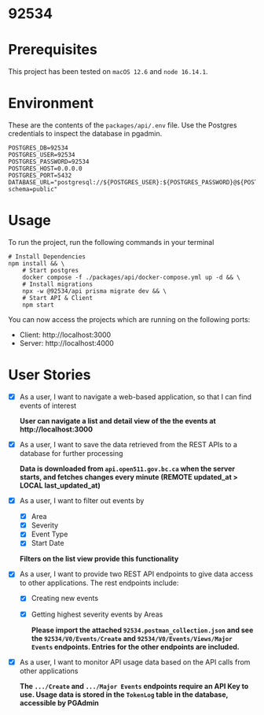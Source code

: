 # 92534

# Prerequisites

This project has been tested on `macOS 12.6` and `node 16.14.1`.

# Environment

These are the contents of the `packages/api/.env` file. Use the Postgres credentials to inspect the database in pgadmin.

```
POSTGRES_DB=92534
POSTGRES_USER=92534
POSTGRES_PASSWORD=92534
POSTGRES_HOST=0.0.0.0
POSTGRES_PORT=5432
DATABASE_URL="postgresql://${POSTGRES_USER}:${POSTGRES_PASSWORD}@${POSTGRES_HOST}:${POSTGRES_PORT}/${POSTGRES_DB}?schema=public"
```

# Usage

To run the project, run the following commands in your terminal

```
# Install Dependencies
npm install && \
    # Start postgres
    docker compose -f ./packages/api/docker-compose.yml up -d && \
    # Install migrations
    npx -w @92534/api prisma migrate dev && \
    # Start API & Client
    npm start
```

You can now access the projects which are running on the following ports:

- Client: http://localhost:3000
- Server: http://localhost:4000

# User Stories

- [x] As a user, I want to navigate a web-based application, so that I can find events of interest

  **User can navigate a list and detail view of the the events at http://localhost:3000**

- [x] As a user, I want to save the data retrieved from the REST APIs to a database for further processing

  **Data is downloaded from `api.open511.gov.bc.ca` when the server starts, and fetches changes every minute (REMOTE updated_at > LOCAL last_updated_at)**

- [x] As a user, I want to filter out events by

  - [x] Area
  - [x] Severity
  - [x] Event Type
  - [x] Start Date

  **Filters on the list view provide this functionality**

- [x] As a user, I want to provide two REST API endpoints to give data access to other applications. The rest endpoints include:

  - [x] Creating new events
  - [x] Getting highest severity events by Areas

    **Please import the attached `92534.postman_collection.json` and see the `92534/V0/Events/Create` and `92534/V0/Events/Views/Major Events` endpoints. Entries for the other endpoints are included.**

- [x] As a user, I want to monitor API usage data based on the API calls from other applications

  **The `.../Create` and `.../Major Events` endpoints require an API Key to use. Usage data is stored in the `TokenLog` table in the database, accessible by PGAdmin**
